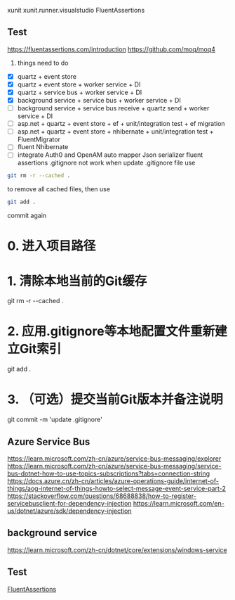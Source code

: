 ﻿xunit
xunit.runner.visualstudio
FluentAssertions

## Test
https://fluentassertions.com/introduction
https://github.com/moq/moq4

1. things need to do
- [x] quartz + event store
- [x] quartz + event store + worker service + DI
- [x] quartz + service bus + worker service + DI
- [x] background service + service bus + worker service + DI
- [ ] background service + service bus receive + quartz send + worker service + DI
- [ ] asp.net + quartz + event store + ef + unit/integration test + ef migration
- [ ] asp.net + quartz + event store + nhibernate + unit/integration test + FluentMigrator
- [ ] fluent Nhibernate
- [ ] integrate Auth0 and OpenAM
auto mapper
Json serializer
fluent assertions
.gitignore not work when update .gitignore file
use
```bash
git rm -r --cached .
```
to remove all cached files, then use
```bash
git add .
```
commit again

# 0. 进入项目路径
# 1. 清除本地当前的Git缓存
git rm -r --cached .

# 2. 应用.gitignore等本地配置文件重新建立Git索引
git add .

# 3. （可选）提交当前Git版本并备注说明
git commit -m 'update .gitignore'

## Azure Service Bus
https://learn.microsoft.com/zh-cn/azure/service-bus-messaging/explorer
https://learn.microsoft.com/zh-cn/azure/service-bus-messaging/service-bus-dotnet-how-to-use-topics-subscriptions?tabs=connection-string
https://docs.azure.cn/zh-cn/articles/azure-operations-guide/internet-of-things/aog-internet-of-things-howto-select-message-event-service-part-2
https://stackoverflow.com/questions/68688838/how-to-register-servicebusclient-for-dependency-injection
https://learn.microsoft.com/en-us/dotnet/azure/sdk/dependency-injection

## background service
https://learn.microsoft.com/zh-cn/dotnet/core/extensions/windows-service

## Test
[FluentAssertions](https://fluentassertions.com/introduction)